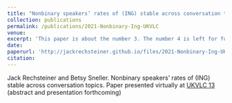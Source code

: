 ```yaml
---
title: "Nonbinary speakers’ rates of (ING) stable across conversation topics."
collection: publications
permalink: /publications/2021-Nonbinary-Ing-UKVLC
venue:
excerpt: 'This paper is about the number 3. The number 4 is left for future work.'
date:
paperurl: 'http://jackrechsteiner.github.io/files/2021-Nonbinary-Ing-UKVLC.pdf'
citation:
---
```

Jack Rechsteiner and Betsy Sneller. Nonbinary speakers’ rates of (ING) stable across conversation topics. Paper presented virtually at [UKVLC 13](https://uklvc13.com/) (abstract and presentation forthcoming)
